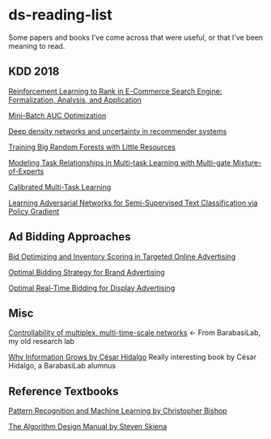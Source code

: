 # ds-reading-list
Some papers and books I've come across that were useful, or that I've been meaning to read.

## KDD 2018

[Reinforcement Learning to Rank in E-Commerce Search Engine: Formalization, Analysis, and Application](http://www.kdd.org/kdd2018/accepted-papers/view/reinforcement-learning-to-rank-in-e-commerce-search-engine-formalization-an)

[Mini-Batch AUC Optimization](https://docs.wixstatic.com/ugd/b6ac34_9f4bd4989c1f441aa8cced3264285da5.pdf)

[Deep density networks and uncertainty in recommender systems](https://docs.wixstatic.com/ugd/b6ac34_7010907bceb44809bc5349c24555f9c5.pdf)

[Training Big Random Forests with Little Resources](https://arxiv.org/pdf/1802.06394.pdf)

[Modeling Task Relationships in Multi-task Learning with Multi-gate Mixture-of-Experts](https://dl.acm.org/citation.cfm?id=3219819.3220007)

[Calibrated Multi-Task Learning](http://www.kdd.org/kdd2018/accepted-papers/view/calibrated-multi-task-learning)

[Learning Adversarial Networks for Semi-Supervised Text Classification via Policy Gradient](http://www.kdd.org/kdd2018/accepted-papers/view/learning-adversarial-networks-for-semi-supervised-text-classification-via-p)

## Ad Bidding Approaches

[Bid Optimizing and Inventory Scoring in Targeted Online Advertising](http://wnzhang.net/share/rtb-papers/lin-bid.pdf)

[Optimal Bidding Strategy for Brand Advertising](https://www.ijcai.org/proceedings/2018/0059.pdf)

[Optimal Real-Time Bidding for Display Advertising](http://wnzhang.net/share/rtb-papers/optimal-rtb.pdf)

## Misc

[Controllability of multiplex, multi-time-scale networks](https://www.barabasilab.com/publications/controllability-of-multiplex-multi-time-scale-networks) <- From BarabasiLab, my old research lab

[Why Information Grows by César Hidalgo](https://www.goodreads.com/book/show/20763722-why-information-grows) Really interesting book by César Hidalgo, a BarabasiLab alumnus

## Reference Textbooks

[Pattern Recognition and Machine Learning by Christopher Bishop](https://www.springer.com/us/book/9780387310732)

[The Algorithm Design Manual by Steven Skiena](http://www.algorist.com)
